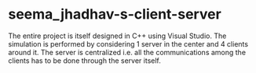 # seema_jhadhav-s-client-server
The entire project is itself designed in C++ using Visual Studio. The simulation is performed by considering 1 server in the center and 4 clients around it. The server is centralized i.e. all the communications among the clients has to be done through the server itself.  
